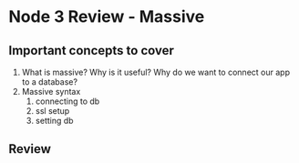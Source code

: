 # Node 3 Review - Massive

## Important concepts to cover

1. What is massive? Why is it useful? Why do we want to connect our app to a database?
2. Massive syntax
   1. connecting to db
   2. ssl setup
   3. setting db

## Review
